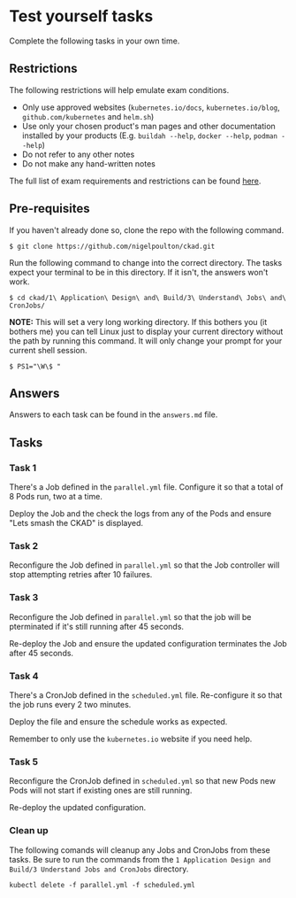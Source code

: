 # Test yourself tasks

Complete the following tasks in your own time.

## Restrictions

The following restrictions will help emulate exam conditions.

- Only use approved websites (`kubernetes.io/docs`, `kubernetes.io/blog`, `github.com/kubernetes` and `helm.sh`)
- Use only your chosen product's man pages and other documentation installed by your products (E.g. `buildah --help`, `docker --help`, `podman --help`)
- Do not refer to any other notes
- Do not make any hand-written notes

The full list of exam requirements and restrictions can be found [here](https://docs.linuxfoundation.org/tc-docs/certification/lf-candidate-handbook/exam-rules-and-policies).

## Pre-requisites

If you haven't already done so, clone the repo with the following command.

```
$ git clone https://github.com/nigelpoulton/ckad.git
```

Run the following command to change into the correct directory. The tasks expect your terminal to be in this directory. If it isn't, the answers won't work.

```
$ cd ckad/1\ Application\ Design\ and\ Build/3\ Understand\ Jobs\ and\ CronJobs/
```

**NOTE:** This will set a very long working directory. If this bothers you (it bothers me) you can tell Linux just to display your current directory without the path by running this command. It will only change your prompt for your current shell session.

```
$ PS1="\W\$ "
```

## Answers

Answers to each task can be found in the `answers.md` file.

## Tasks

### Task 1

There's a Job defined in the `parallel.yml` file. Configure it so that a total of 8 Pods run, two at a time.

Deploy the Job and the check the logs from any of the Pods and ensure "Lets smash the CKAD" is displayed.


### Task 2

Reconfigure the Job defined in `parallel.yml` so that the Job controller will stop attempting retries after 10 failures.


### Task 3

Reconfigure the Job defined in `parallel.yml` so that the job will be pterminated if it's still running after 45 seconds. 

Re-deploy the Job and ensure the updated configuration terminates the Job after 45 seconds.


### Task 4

There's a CronJob defined in the `scheduled.yml` file. Re-configure it so that the job runs every 2 two minutes. 

Deploy the file and ensure the schedule works as expected.

Remember to only use the `kubernetes.io` website if you need help.


### Task 5

Reconfigure the CronJob defined in `scheduled.yml` so that new Pods new Pods will not start if existing ones are still running.

Re-deploy the updated configuration.


### Clean up

The following comands will cleanup any Jobs and CronJobs from these tasks. Be sure to run the commands from the `1 Application Design and Build/3 Understand Jobs and CronJobs` directory.

```
kubectl delete -f parallel.yml -f scheduled.yml
```
